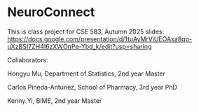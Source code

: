 # NeuroConnect

This is class project for CSE 583, Autumn 2025
slides: https://docs.google.com/presentation/d/1tuAyMrViUEOAxa8qp-uXzBSI7ZH4I6zXWOnPe-Ybd_k/edit?usp=sharing

Collaborators:

Hongyu Mu, Department of Statistics, 2nd year Master

Carlos Pineda-Antunez, School of Pharmacy, 3rd year PhD

Kenny Yi, BIME, 2nd year Master